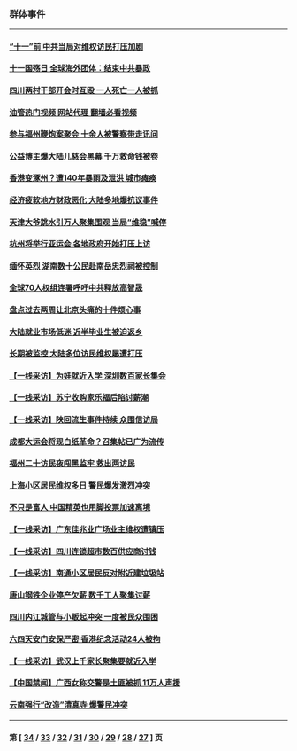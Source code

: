### 群体事件
---
#### [“十一”前 中共当局对维权访民打压加剧](../../pages/ncid279/n14086960.md?10100445) 
#### [十一国殇日 全球海外团体：结束中共暴政](../../pages/ncid279/n14086661.md?10100445) 
#### [四川两村干部开会时互殴 一人死亡一人被抓](../../pages/ncid279/n14081149.md?10100445) 
#### [油管热门视频 网站代理 翻墙必看视频](http://138.2.39.72:81/youtube.html?epic-marker?10100445)
#### [参与福州鞭炮案聚会 十余人被警察带走讯问](../../pages/ncid279/n14074316.md?10100445) 
#### [公益博主爆大陆儿慈会黑幕 千万救命钱被卷](../../pages/ncid279/n14072914.md?10100445) 
#### [香港变涿州？遭140年暴雨及泄洪 城市瘫痪](../../pages/ncid279/n14069515.md?10100445) 
#### [经济疲软地方财政恶化 大陆多地爆抗议事件](../../pages/ncid279/n14068568.md?10100445) 
#### [天津大爷跳水引万人聚集围观 当局“维稳”喊停](../../pages/ncid279/n14068364.md?10100445) 
#### [杭州将举行亚运会 各地政府开始打压上访](../../pages/ncid279/n14059747.md?10100445) 
#### [缅怀英烈 湖南数十公民赴南岳忠烈祠被控制](../../pages/ncid279/n14055318.md?10100445) 
#### [全球70人权组连署呼吁中共释放高智晟](../../pages/ncid279/n14055054.md?10100445) 
#### [盘点过去两周让北京头痛的十件烦心事](../../pages/ncid279/n14052654.md?10100445) 
#### [大陆就业市场低迷 近半毕业生被迫返乡](../../pages/ncid279/n14050945.md?10100445) 
#### [长期被监控 大陆多位访民维权屡遭打压](../../pages/ncid279/n14049331.md?10100445) 
#### [【一线采访】为娃就近入学 深圳数百家长集会](../../pages/ncid279/n14044246.md?10100445) 
#### [【一线采访】苏宁收购家乐福后陷讨薪潮](../../pages/ncid279/n14042224.md?10100445) 
#### [【一线采访】陕回流生事件持续 众围信访局](../../pages/ncid279/n14040242.md?10100445) 
#### [成都大运会将现白纸革命？召集帖已广为流传](../../pages/ncid279/n14033119.md?10100445) 
#### [福州二十访民夜闯黑监牢 救出两访民](../../pages/ncid279/n14031617.md?10100445) 
#### [上海小区居民维权多日 警民爆发激烈冲突](../../pages/ncid279/n14029221.md?10100445) 
#### [不只是富人 中国精英也用脚投票加速离境](../../pages/ncid279/n14029086.md?10100445) 
#### [【一线采访】广东佳兆业广场业主维权遭镇压](../../pages/ncid279/n14028175.md?10100445) 
#### [【一线采访】四川连锁超市数百供应商讨钱](../../pages/ncid279/n14025102.md?10100445) 
#### [【一线采访】南通小区居民反对附近建垃圾站](../../pages/ncid279/n14021690.md?10100445) 
#### [唐山钢铁企业停产欠薪 数千工人聚集讨薪](../../pages/ncid279/n14017404.md?10100445) 
#### [四川内江城管与小贩起冲突 一度被民众围困](../../pages/ncid279/n14015922.md?10100445) 
#### [六四天安门安保严密 香港纪念活动24人被拘](../../pages/ncid279/n14009800.md?10100445) 
#### [【一线采访】武汉上千家长聚集要就近入学](../../pages/ncid279/n14009497.md?10100445) 
#### [【中国禁闻】广西女称交警是土匪被抓 11万人声援](../../pages/ncid279/n14006869.md?10100445) 
#### [云南强行“改造”清真寺 爆警民冲突](../../pages/ncid279/n14005561.md?10100445) 

---
#### 第 [ [34](./34.md?10100445) / [33](./33.md?10100445) / [32](./32.md?10100445) / [31](./31.md?10100445) / [30](./30.md?10100445) / [29](./29.md?10100445) / [28](./28.md?10100445) / [27](./27.md?10100445) ] 页
